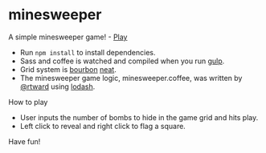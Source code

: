 # minesweeper

A simple minesweeper game! - [Play](http://antigrl.github.io/minesweeper/)

* Run ```npm install``` to install dependencies.
* Sass and coffee is watched and compiled when you run [gulp](http://gulpjs.com/).
* Grid system is [bourbon](http://bourbon.io/) [neat](http://neat.bourbon.io/).
* The minesweeper game logic, minesweeper.coffee, was written by [@rtward](https://github.com/rtward) using [lodash](http://gulpjs.com/).

How to play
* User inputs the number of bombs to hide in the game grid and hits play.
* Left click to reveal and right click to flag a square.

Have fun!

